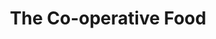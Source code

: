 ---
title: "The Co-operative Food"
url: /colwyn-bay/the-co-operative-food-penrhyn-avenue/
shop: supermarket
---
